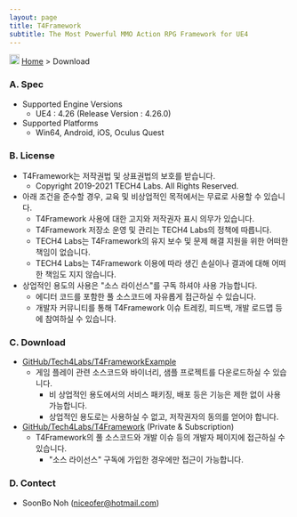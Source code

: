 ```yaml
---
layout: page
title: T4Framework
subtitle: The Most Powerful MMO Action RPG Framework for UE4
---
```

<img src="https://tech4labs.com/img/Folders2.png" width="18px" height="18px"> [Home](https://tech4labs.com/index) > Download

### A. Spec

- Supported Engine Versions
  - UE4 : 4.26 (Release Version : 4.26.0)
- Supported Platforms
  - Win64, Android, iOS, Oculus Quest

### B. License

- T4Framework는 저작권법 및 상표권법의 보호를 받습니다.
  - Copyright 2019-2021 TECH4 Labs. All Rights Reserved.
- 아래 조건을 준수할 경우, 교육 및 비상업적인 목적에서는 무료로 사용할 수 있습니다.
  - T4Framework 사용에 대한 고지와 저작권자 표시 의무가 있습니다.
  - T4Framework 저장소 운영 및 관리는 TECH4 Labs의 정책에 따릅니다.
  - TECH4 Labs는 T4Framework의 유지 보수 및 문제 해결 지원을 위한 어떠한 책임이 없습니다.
  - TECH4 Labs는 T4Framework 이용에 따라 생긴 손실이나 결과에 대해 어떠한 책임도 지지 않습니다.
- 상업적인 용도의 사용은 "소스 라이선스"를 구독 하셔야 사용 가능합니다.
  - 에디터 코드를 포함한 풀 소스코드에 자유롭게 접근하실 수 있습니다.
  - 개발자 커뮤니티를 통해 T4Framework 이슈 트레킹, 피드백, 개발 로드맵 등에 참여하실 수 있습니다.

### C. Download

- [GitHub/Tech4Labs/T4FrameworkExample](https://github.com/Tech4Labs/T4FrameworkExample)
  - 게임 플레이 관련 소스코드와 바이너리, 샘플 프로젝트를 다운로드하실 수 있습니다.
    - 비 상업적인 용도에서의 서비스 패키징, 배포 등은 기능은 제한 없이 사용 가능합니다.
    - 상업적인 용도로는 사용하실 수 없고, 저작권자의 동의를 얻어야 합니다.
- [GitHub/Tech4Labs/T4Framework](https://github.com/Tech4Labs/T4Framework) (Private & Subscription)
  - T4Framework의 풀 소스코드와 개발 이슈 등의 개발자 페이지에 접근하실 수 있습니다.
    - "소스 라이선스" 구독에 가입한 경우에만 접근이 가능합니다.

### D. Contect

- SoonBo Noh (<niceofer@hotmail.com>)
